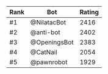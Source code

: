 Rank|Bot|Rating
---|---|---
#1|@NilatacBot|2416
#2|@anti-bot|2402
#3|@OpeningsBot|2383
#4|@CatNail|2054
#5|@pawnrobot|1929
